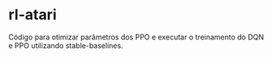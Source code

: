 # rl-atari
Código para otimizar parâmetros dos PPO e executar o treinamento do DQN e PPO utilizando stable-baselines.
